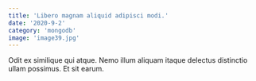 ```yaml
---
title: 'Libero magnam aliquid adipisci modi.'
date: '2020-9-2'
category: 'mongodb'
image: 'image39.jpg'
---
```


Odit ex similique qui atque. Nemo illum aliquam itaque delectus distinctio ullam possimus. Et sit earum.

